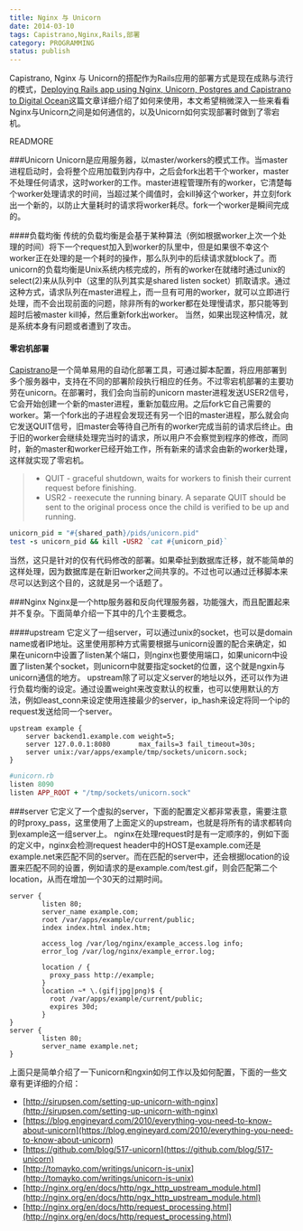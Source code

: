 ```yaml
---
title: Nginx 与 Unicorn
date: 2014-03-10
tags: Capistrano,Nginx,Rails,部署
category: PROGRAMMING
status: publish
---
```

Capistrano, Nginx 与 Unicorn的搭配作为Rails应用的部署方式是现在成熟与流行的模式，[Deploying Rails app using Nginx, Unicorn, Postgres and Capistrano to Digital Ocean](https://coderwall.com/p/yz8cha)这篇文章详细介绍了如何来使用，本文希望稍微深入一些来看看Nginx与Unicorn之间是如何通信的，以及Unicorn如何实现部署时做到了零宕机。

READMORE

###Unicorn
Unicorn是应用服务器，以master/workers的模式工作。当master进程启动时，会将整个应用加载到内存中，之后会fork出若干个worker，master不处理任何请求，这时worker的工作。master进程管理所有的worker，它清楚每个worker处理请求的时间，当超过某个阈值时，会kill掉这个worker，并立刻fork出一个新的，以防止大量耗时的请求将worker耗尽。fork一个worker是瞬间完成的。

####负载均衡
传统的负载均衡是会基于某种算法（例如根据worker上次一个处理的时间）将下一个request加入到worker的队里中，但是如果很不幸这个worker正在处理的是一个耗时的操作，那么队列中的后续请求就block了。而unicorn的负载均衡是Unix系统内核完成的，所有的worker在就绪时通过unix的select(2)来从队列中（这里的队列其实是shared listen socket）抓取请求。通过这种方式，请求队列在master进程上，而一旦有可用的worker，就可以立即进行处理，而不会出现前面的问题，除非所有的worker都在处理慢请求，那只能等到超时后被master kill掉，然后重新fork出worker。
当然，如果出现这种情况，就是系统本身有问题或者遭到了攻击。

#### 零宕机部署
[Capistrano](http://capistranorb.com)是一个简单易用的自动化部署工具，可通过脚本配置，将应用部署到多个服务器中，支持在不同的部署阶段执行相应的任务。不过零宕机部署的主要功劳在unicorn。在部署时，我们会向当前的unicorn master进程发送USER2信号，它会开始创建一个新的master进程，重新加载应用。之后fork它自己需要的worker。第一个fork出的子进程会发现还有另一个旧的master进程，那么就会向它发送QUIT信号，旧master会等待自己所有的worker完成当前的请求后终止。由于旧的worker会继续处理完当时的请求，所以用户不会察觉到程序的修改，而同时，新的master和worker已经开始工作，所有新来的请求会由新的worker处理，这样就实现了零宕机。
> * QUIT - graceful shutdown, waits for workers to finish their current request before finishing.
> * USR2 - reexecute the running binary. A separate QUIT should be sent to the original process once the child is verified to be up and running.

```ruby
unicorn_pid = "#{shared_path}/pids/unicorn.pid"
test -s unicorn_pid && kill -USR2 `cat #{unicorn_pid}`
```
当然，这只是针对的仅有代码修改的部署。如果牵扯到数据库迁移，就不能简单的这样处理，因为数据库是在新旧worker之间共享的。不过也可以通过迁移脚本来尽可以达到这个目的，这就是另一个话题了。

###Nginx
Nginx是一个http服务器和反向代理服务器，功能强大，而且配置起来并不复杂。下面简单介绍一下其中的几个主要概念。

####upstream
它定义了一组server，可以通过unix的socket，也可以是domain name或者IP地址。这里使用那种方式需要根据与unicorn设置的配合来确定，如果在unicorn中设置了listen某个端口，则nginx也要使用端口，如果unicorn中设置了listen某个socket，则unicorn中就要指定socket的位置，这个就是ngxin与unicorn通信的地方。
upstream除了可以定义server的地址以外，还可以作为进行负载均衡的设定。通过设置weight来改变默认的权重，也可以使用默认的方法，例如least_conn来设定使用连接最少的server，ip_hash来设定将同一个ip的request发送给同一个server。

```nginx
upstream example {
    server backend1.example.com weight=5;
    server 127.0.0.1:8080       max_fails=3 fail_timeout=30s;
    server unix:/var/apps/example/tmp/sockets/unicorn.sock;
}
```

```ruby
#unicorn.rb
listen 8090
listen APP_ROOT + "/tmp/sockets/unicorn.sock"
```
###server
它定义了一个虚拟的server，下面的配置定义都非常表意，需要注意的时proxy_pass，这里使用了上面定义的upstream，也就是将所有的请求都转向到example这一组server上。
nginx在处理request时是有一定顺序的，例如下面的定义中，nginx会检测request header中的HOST是example.com还是example.net来匹配不同的server。而在匹配的server中，还会根据location的设置来匹配不同的设置，例如请求的是example.com/test.gif，则会匹配第二个location，从而在增加一个30天的过期时间。

```nginx
server {
        listen 80;
        server_name example.com;
        root /var/apps/example/current/public;
        index index.html index.htm;

        access_log /var/log/nginx/example_access.log info;
        error_log /var/log/nginx/example_error.log;

        location / {
          proxy_pass http://example;
        }
        location ~* \.(gif|jpg|png)$ {
          root /var/apps/example/current/public;
          expires 30d;
        }
}
server {
        listen 80;
        server_name example.net;
}
```

上面只是简单介绍了一下unicorn和ngxin如何工作以及如何配置，下面的一些文章有更详细的介绍：
* [http://sirupsen.com/setting-up-unicorn-with-nginx](http://sirupsen.com/setting-up-unicorn-with-nginx)
* [https://blog.engineyard.com/2010/everything-you-need-to-know-about-unicorn](https://blog.engineyard.com/2010/everything-you-need-to-know-about-unicorn)
* [https://github.com/blog/517-unicorn](https://github.com/blog/517-unicorn)
* [http://tomayko.com/writings/unicorn-is-unix](http://tomayko.com/writings/unicorn-is-unix)
* [http://nginx.org/en/docs/http/ngx_http_upstream_module.html](http://nginx.org/en/docs/http/ngx_http_upstream_module.html)
* [http://nginx.org/en/docs/http/request_processing.html](http://nginx.org/en/docs/http/request_processing.html)